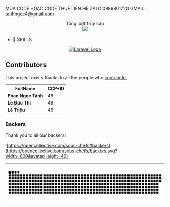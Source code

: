 MUA CODE HOẶC CODE THUÊ LIÊN HỆ ZALO 0989801720 
GMAIL : tanhngoc4@gmail.com
<p align="center"> 
 Tổng lượt truy cập<br>
  <img src="https://profile-counter.glitch.me/TanhGL/count.svg" />
</p>

- 📣 SKILLS
<p align="center"><a href="https://laravel.com" target="_blank"><img src="https://raw.githubusercontent.com/laravel/art/master/logo-lockup/5%20SVG/2%20CMYK/1%20Full%20Color/laravel-logolockup-cmyk-red.svg" width="400" alt="Laravel Logo"></a></p>              


## Contributors

This project exists thanks to all the people who [contribute.](https://opencollective.com/sous-chefs/contributors.svg?width=890&button=false)

<table style="width:100%">
  <tr>
    <th>FullName</th>
    <th>CCP+ID</th>
    
  </tr>
  <tr>
    <td><strong>Phan Ngọc Tánh </strong></td>
    <td><strong></strong>46</td>
  </tr>
 <tr>
    <td><strong>Lê Đức Thi </strong></td>
    <td><strong></strong>46</td>
  </tr>
 
  <tr>
    <td><strong>Lê Triệu </strong></td>
    <td><strong></strong>46</td>
  </tr>
</table>


### Backers

Thank you to all our backers!

![https://opencollective.com/sous-chefs#backers](https://opencollective.com/sous-chefs/backers.svg?width=600&avatarHeight=40)



<hr>



<a href=#><img src="contributions.svg"></a>




